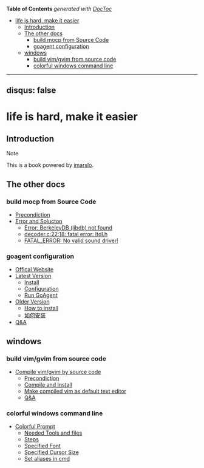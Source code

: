 <!-- START doctoc generated TOC please keep comment here to allow auto update -->
<!-- DON'T EDIT THIS SECTION, INSTEAD RE-RUN doctoc TO UPDATE -->
**Table of Contents**  *generated with [DocToc](https://github.com/thlorenz/doctoc)*

- [life is hard, make it easier](#life-is-hard-make-it-easier)
  - [Introduction](#introduction)
  - [The other docs](#the-other-docs)
    - [build mocp from Source Code](#build-mocp-from-source-code)
    - [goagent configuration](#goagent-configuration)
  - [windows](#windows)
    - [build vim/gvim from source code](#build-vimgvim-from-source-code)
    - [colorful windows command line](#colorful-windows-command-line)

<!-- END doctoc generated TOC please keep comment here to allow auto update -->

---
disqus: false
---

life is hard, make it easier
=======

## Introduction

> [!NOTE]
> This is a book powered by [imarslo](https://imarslo.gitbook.io/handbook).

## The other docs

### build mocp from Source Code
- [Precondiction](https://github.com/marslo/moc-cmus#precondiction)
- [Error and Solucton](https://github.com/marslo/moc-cmus#errors-and-soluctions)
  - [Error: BerkeleyDB (libdb) not found](https://github.com/marslo/moc-cmus#error-berkeleydb-libdb-not-found)
  - [decoder.c:22:18: fatal error: ltdl.h](https://github.com/marslo/moc-cmus#decoderc2218-fatal-error-ltdlh)
  - [FATAL_ERROR: No valid sound driver!](https://github.com/marslo/moc-cmus#fatal_error-no-valid-sound-driver)

### goagent configuration
- [Offical Website](https://github.com/marslo/myGoagent#offical-webiste)
- [Latest Version](https://github.com/marslo/myGoagent#download-and-installation)
  - [Install](https://github.com/marslo/myGoagent#gevent-installation)
  - [Configuration](https://github.com/marslo/myGoagent#configuration)
  - [Run GoAgent](https://github.com/marslo/myGoagent#run-goagent)
- [Older Version](https://github.com/marslo/myGoagent#older-version)
  - [How to install](https://github.com/marslo/myGoagent#how-to-install)
  - [如何安装](https://github.com/marslo/myGoagent#%E5%A6%82%E4%BD%95%E5%AE%89%E8%A3%85)
- [Q&A](https://github.com/marslo/myGoagent#qa)


## windows

<!--sec data-title="build vim/gvim from source code" data-id="section0" data-show=true ces-->
### build vim/gvim from source code
- [Compile vim/gvim by source code](https://github.com/marslo/myvim#compile-vimgvim-by-source-code)
  - [Precondiction](https://github.com/marslo/myvim#1-prepare-environment)
  - [Compile and Install](https://github.com/marslo/myvim#2-compile-and-install)
  - [Make compiled vim as default text editor](https://github.com/marslo/myvim#3-make-the-compiled-gvim-as-the-default-text-editor-in-ubunut)
  - [Q&A](https://github.com/marslo/myvim#4-qa)
<!--endsec-->

<!--sec data-title="colorful windows command line" data-id="section1" data-show=true data-collapse=true ces-->
### colorful windows command line
- [Colorful Prompt](https://github.com/marslo/myColorfulWinCommandLine#colorful_commandline_windows)
  - [Needed Tools and files](https://github.com/marslo/myColorfulWinCommandLine#needed-tools-and-files)
  - [Steps](https://github.com/marslo/myColorfulWinCommandLine#steps)
  - [Specified Font](https://github.com/marslo/myColorfulWinCommandLine#change-font-in-commandline)
  - [Specified Cursor Size](https://github.com/marslo/myColorfulWinCommandLine#specified-the-cursor-size)
  - [Set aliases in cmd](https://github.com/marslo/myColorfulWinCommandLine#set-aliases-in-command-linedefault-command-line)
<!--endsec-->
